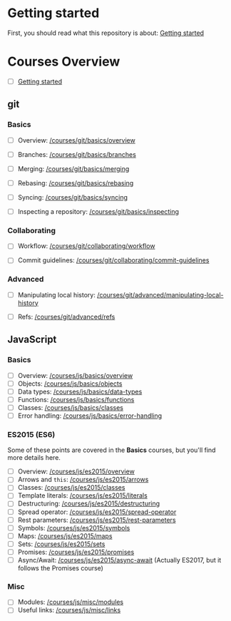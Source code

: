 # Getting started

First, you should read what this repository is about: [Getting started](/GETTINGSTARTED.md)

# Courses Overview

- [ ] [Getting started](/GETTINGSTARTED.md)


## git

### Basics

- [ ] Overview: [/courses/git/basics/overview](/courses/git/basics/overview)
- [ ] Branches: [/courses/git/basics/branches](courses/git/basics/branches)
- [ ] Merging: [/courses/git/basics/merging](courses/git/basics/merging)
- [ ] Rebasing: [/courses/git/basics/rebasing](courses/git/basics/rebasing)
- [ ] Syncing: [/courses/git/basics/syncing](courses/git/basics/syncing)
- [ ] Inspecting a repository: [/courses/git/basics/inspecting](/courses/git/basics/inspecting)


### Collaborating

- [ ] Workflow: [/courses/git/collaborating/workflow](/courses/git/collaborating/workflow)
- [ ] Commit guidelines: [/courses/git/collaborating/commit-guidelines](/courses/git/collaborating/commit-guidelines)


### Advanced

- [ ] Manipulating local history: [/courses/git/advanced/manipulating-local-history](/courses/git/advanced/manipulating-local-history)
- [ ] Refs: [/courses/git/advanced/refs](/courses/git/advanced/refs)


## JavaScript

### Basics

- [ ] Overview: [/courses/js/basics/overview](/courses/js/basics/overview)
- [ ] Objects: [/courses/js/basics/objects](/courses/js/basics/objects)
- [ ] Data types: [/courses/js/basics/data-types](/courses/js/basics/data-types)
- [ ] Functions: [/courses/js/basics/functions](/courses/js/basics/functions)
- [ ] Classes: [/courses/js/basics/classes](/courses/js/basics/classes)
- [ ] Error handling: [/courses/js/basics/error-handling](/courses/js/basics/error-handling)

### ES2015 (ES6)

Some of these points are covered in the **Basics** courses, but you'll find more details here.

- [ ] Overview: [/courses/js/es2015/overview](/courses/js/es2015/overview)
- [ ] Arrows and `this`: [/courses/js/es2015/arrows](/courses/js/es2015/arrows)
- [ ] Classes: [/courses/js/es2015/classes](/courses/js/es2015/classes)
- [ ] Template literals: [/courses/js/es2015/literals](/courses/js/es2015/literals)
- [ ] Destructuring: [/courses/js/es2015/destructuring](/courses/js/es2015/destructuring)
- [ ] Spread operator: [/courses/js/es2015/spread-operator](/courses/js/es2015/spread-operator)
- [ ] Rest parameters: [/courses/js/es2015/rest-parameters](/courses/js/es2015/rest-parameters)
- [ ] Symbols: [/courses/js/es2015/symbols](/courses/js/es2015/symbols)
- [ ] Maps: [/courses/js/es2015/maps](/courses/js/es2015/maps)
- [ ] Sets: [/courses/js/es2015/sets](/courses/js/es2015/sets)
- [ ] Promises: [/courses/js/es2015/promises](/courses/js/es2015/promises)
- [ ] Async/Await: [/courses/js/es2015/async-await](/courses/js/es2015/async-await) (Actually ES2017, but it follows the Promises course)

### Misc

- [ ] Modules: [/courses/js/misc/modules](/courses/js/misc/modules)
- [ ] Useful links: [/courses/js/misc/links](/courses/js/misc/links)

